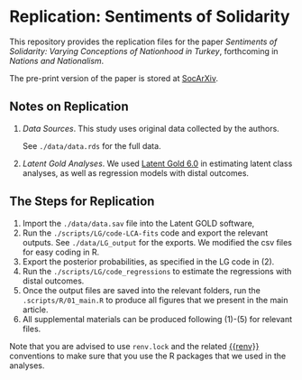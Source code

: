 # Replication: Sentiments of Solidarity

This repository provides the replication files for the paper *Sentiments of Solidarity: Varying Conceptions of Nationhood in Turkey*, forthcoming in *Nations and Nationalism*.

The pre-print version of the paper is stored at [SocArXiv](https://osf.io/preprints/socarxiv/yma7d).

## Notes on Replication

1) *Data Sources*. This study uses original data collected by the authors.

   See `./data/data.rds` for the full data.

2) *Latent Gold Analyses*. We used [Latent Gold 6.0](https://www.statisticalinnovations.com/latent-gold-6-0/) in estimating latent class analyses, as well as regression models with distal outcomes.

## The Steps for Replication

1) Import the `./data/data.sav` file into the Latent GOLD software,
2) Run the `./scripts/LG/code-LCA-fits` code and export the relevant outputs. See `./data/LG_output` for the exports. We modified the csv files for easy coding in R.
3) Export the posterior probabilities, as specified in the LG code in (2).
4) Run the `./scripts/LG/code_regressions` to estimate the regressions with distal outcomes.
5) Once the output files are saved into the relevant folders, run the `.scripts/R/01_main.R` to produce all figures that we present in the main article.
6) All supplemental materials can be produced following (1)-(5) for relevant files.

Note that you are advised to use `renv.lock` and the related [{{renv}}](https://rstudio.github.io/renv/articles/renv.html) conventions to make sure that you use the R packages that we used in the analyses.
